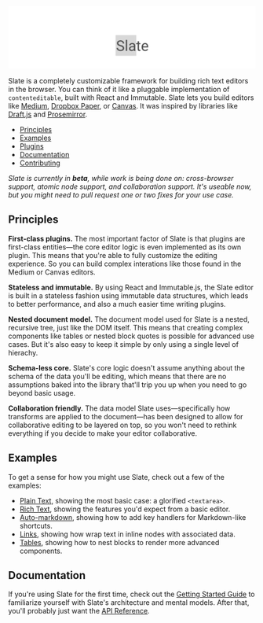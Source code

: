 

[![Slate](support/banner.png)]()

Slate is a completely customizable framework for building rich text editors in the browser. You can think of it like a pluggable implementation of `contenteditable`, built with React and Immutable. Slate lets you build editors like [Medium](https://medium.com/), [Dropbox Paper](https://www.dropbox.com/paper), or [Canvas](https://usecanvas.com/). It was inspired by libraries like [Draft.js](https://facebook.github.io/draft-js/) and [Prosemirror](http://prosemirror.net/).

- [Principles](#principles)
- [Examples](#examples)
- [Plugins](#plugins)
- [Documentation](#documentation)
- [Contributing](#contributing)

_Slate is currently in **beta**, while work is being done on: cross-browser support, atomic node support, and collaboration support. It's useable now, but you might need to pull request one or two fixes for your use case._


## Principles

**First-class plugins.** The most important factor of Slate is that plugins are first-class entities—the core editor logic is even implemented as its own plugin. This means that you're able to fully customize the editing experience. So you can build complex interations like those found in the Medium or Canvas editors.

**Stateless and immutable.** By using React and Immutable.js, the Slate editor is built in a stateless fashion using immutable data structures, which leads to better performance, and also a much easier time writing plugins.

**Nested document model.** The document model used for Slate is a nested, recursive tree, just like the DOM itself. This means that creating complex components like tables or nested block quotes is possible for advanced use cases. But it's also easy to keep it simple by only using a single level of hierachy.

**Schema-less core.** Slate's core logic doesn't assume anything about the schema of the data you'll be editing, which means that there are no assumptions baked into the library that'll trip you up when you need to go beyond basic usage.

**Collaboration friendly.** The data model Slate uses—specifically how transforms are applied to the document—has been designed to allow for collaborative editing to be layered on top, so you won't need to rethink everything if you decide to make your editor collaborative.


## Examples

To get a sense for how you might use Slate, check out a few of the examples:

- [Plain Text](examples/plain-text), showing the most basic case: a glorified `<textarea>`.
- [Rich Text](examples/rich-text), showing the features you'd expect from a basic editor.
- [Auto-markdown](examples/auto-markdown), showing how to add key handlers for Markdown-like shortcuts.
- [Links](examples/links), showing how wrap text in inline nodes with associated data.
- [Tables](examples/tables), showing how to nest blocks to render more advanced components.


## Documentation

If you're using Slate for the first time, check out the [Getting Started Guide](docs/getting-started.md) to familiarize yourself with Slate's architecture and mental models. After that, you'll probably just want the [API Reference](docs/reference.md).
